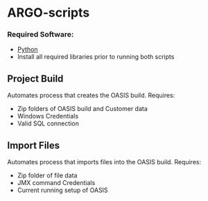 # ARGO-scripts
### Required Software:
* [Python](https://www.python.org/downloads/)
* Install all required libraries prior to running both scripts

## Project Build
Automates process that creates the OASIS build.
Requires:
* Zip folders of OASIS build and Customer data
* Windows Credentials
* Valid SQL connection

## Import Files
Automates process that imports files into the OASIS build.
Requires:
* Zip folder of file data
* JMX command Credentials
* Current running setup of OASIS
